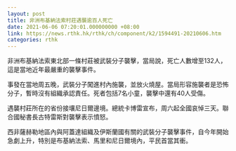 ```yaml
---
layout: post
title: 非洲布基納法索村莊遇襲逾百人死亡
date: 2021-06-06 07:20:01.000000000 +08:00
link: https://news.rthk.hk/rthk/ch/component/k2/1594491-20210606.htm
categories: rthk
---
```


非洲布基納法索東北部一條村莊被武裝分子襲擊，當局說，死亡人數增至132人，這是當地近年最嚴重的襲擊事件。

事發在當地周五晚，武裝分子闖進村內施襲，並放火燒屋。當局形容施襲者是恐怖分子，暫時沒有組織承認責任。死者包括7名小童，襲擊中還有40人受傷。

遇襲村莊所在的省份接壤尼日爾邊境。總統卡博雷宣布，周六起全國哀悼三天。聯合國秘書長古特雷斯對襲擊表示憤怒。

西非薩赫勒地區內與阿蓋達組織及伊斯蘭國有關的武裝分子襲擊事件，自今年開始急劇上升，特別是布基納法索、馬里和尼日爾境內，平民首當其衝。
　　
